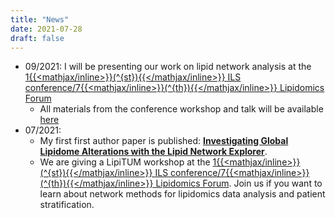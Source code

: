 ```yaml
---
title: "News"
date: 2021-07-28
draft: false
---
```


* 09/2021: I will be presenting our work on lipid network analysis at the [1{{<mathjax/inline>}}\(^{st}\){{</mathjax/inline>}} ILS conference/7{{<mathjax/inline>}}\(^{th}\){{</mathjax/inline>}} Lipidomics Forum](https://ils2021.org/workshops)
	* All materials from the conference workshop and talk will be available <a href="https://exbio.wzw.tum.de/ils2021">here</a>
* 07/2021:
	* My first first author paper is published: __[Investigating Global Lipidome Alterations with the Lipid Network Explorer](https://www.mdpi.com/2218-1989/11/8/488)__.
	* We are giving a LipiTUM workshop at the [1{{<mathjax/inline>}}\(^{st}\){{</mathjax/inline>}} ILS conference/7{{<mathjax/inline>}}\(^{th}\){{</mathjax/inline>}} Lipidomics Forum](https://ils2021.org/workshops). Join us if you want to learn about network methods for lipidomics data analysis and patient stratification.
